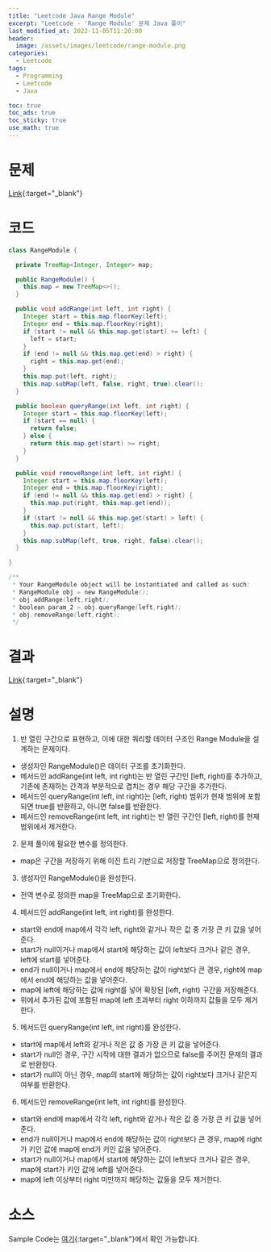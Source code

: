 ```yaml
---
title: "Leetcode Java Range Module"
excerpt: "Leetcode - 'Range Module' 문제 Java 풀이"
last_modified_at: 2022-11-05T11:20:00
header:
  image: /assets/images/leetcode/range-module.png
categories:
  - Leetcode
tags:
  - Programming
  - Leetcode
  - Java

toc: true
toc_ads: true
toc_sticky: true
use_math: true
---
```

# 문제
[Link](https://leetcode.com/problems/range-module){:target="_blank"}

# 코드
```java
class RangeModule {

  private TreeMap<Integer, Integer> map;

  public RangeModule() {
    this.map = new TreeMap<>();
  }

  public void addRange(int left, int right) {
    Integer start = this.map.floorKey(left);
    Integer end = this.map.floorKey(right);
    if (start != null && this.map.get(start) >= left) {
      left = start;
    }
    if (end != null && this.map.get(end) > right) {
      right = this.map.get(end);
    }
    this.map.put(left, right);
    this.map.subMap(left, false, right, true).clear();
  }

  public boolean queryRange(int left, int right) {
    Integer start = this.map.floorKey(left);
    if (start == null) {
      return false;
    } else {
      return this.map.get(start) >= right;
    }
  }

  public void removeRange(int left, int right) {
    Integer start = this.map.floorKey(left);
    Integer end = this.map.floorKey(right);
    if (end != null && this.map.get(end) > right) {
      this.map.put(right, this.map.get(end));
    }
    if (start != null && this.map.get(start) > left) {
      this.map.put(start, left);
    }
    this.map.subMap(left, true, right, false).clear();
  }

}

/**
 * Your RangeModule object will be instantiated and called as such:
 * RangeModule obj = new RangeModule();
 * obj.addRange(left,right);
 * boolean param_2 = obj.queryRange(left,right);
 * obj.removeRange(left,right);
 */
```

# 결과
[Link](https://leetcode.com/submissions/detail/837119051/){:target="_blank"}

# 설명
1. 반 열린 구간으로 표현하고, 이에 대한 쿼리할 데이터 구조인 Range Module을 설계하는 문제이다.
- 생성자인 RangeModule()은 데이터 구조를 초기화한다.
- 메서드인 addRange(int left, int right)는 반 열린 구간인 [left, right)를 추가하고, 기존에 존재하는 간격과 부분적으로 겹치는 경우 해당 구간을 추가한다.
- 메서드인 queryRange(int left, int right)는 [left, right) 범위가 현재 범위에 포함되면 true를 반환하고, 아니면 false를 반환한다.
- 메서드인 removeRange(int left, int right)는 반 열린 구간인 [left, right)를 현재 범위에서 제거한다.

2. 문제 풀이에 필요한 변수를 정의한다.
- map은 구간을 저장하기 위해 이진 트리 기반으로 저장할 TreeMap으로 정의한다.

3. 생성자인 RangeModule()을 완성한다.
- 전역 변수로 정의한 map을 TreeMap으로 초기화한다.

4. 메서드인 addRange(int left, int right)를 완성한다.
- start와 end에 map에서 각각 left, right와 같거나 작은 값 중 가장 큰 키 값을 넣어준다.
- start가 null이거나 map에서 start에 해당하는 값이 left보다 크거나 같은 경우, left에 start를 넣어준다.
- end가 null이거나 map에서 end에 해당하는 값이 right보다 큰 경우, right에 map에서 end에 해당하는 값을 넣어준다.
- map에 left에 해당하는 값에 right를 넣어 확장된 [left, right) 구간을 저장해준다.
- 위에서 추가된 값에 포함된 map에 left 초과부터 right 이하까지 값들을 모두 제거한다. 

5. 메서드인 queryRange(int left, int right)를 완성한다.
- start에 map에서 left와 같거나 작은 값 중 가장 큰 키 값을 넣어준다.
- start가 null인 경우, 구간 시작에 대한 결과가 없으므로 false를 주어진 문제의 결과로 반환한다.
- start가 null이 아닌 경우, map의 start에 해당하는 값이 right보다 크거나 같은지 여부를 반환한다.

6. 메서드인 removeRange(int left, int right)를 완성한다.
- start와 end에 map에서 각각 left, right와 같거나 작은 값 중 가장 큰 키 값을 넣어준다.
- end가 null이거나 map에서 end에 해당하는 값이 right보다 큰 경우, map에 right가 키인 값에 map에 end가 키인 값을 넣어준다.
- start가 null이거나 map에서 start에 해당하는 값이 left보다 크거나 같은 경우, map에 start가 키인 값에 left를 넣어준다.
- map에 left 이상부터 right 미만까지 해당하는 값들을 모두 제거한다.

# 소스
Sample Code는 [여기](https://github.com/GracefulSoul/leetcode/blob/master/src/main/java/gracefulsoul/problems/RangeModule.java){:target="_blank"}에서 확인 가능합니다.